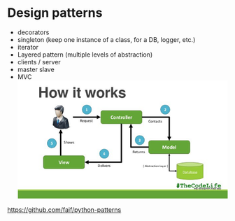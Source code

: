 # Design patterns

- decorators
- singleton (keep one instance of a class, for a DB, logger, etc.)
- iterator
- Layered pattern (multiple levels of abstraction)
- clients / server
- master slave
- MVC ![](model-view-controller.jpeg)

<https://github.com/faif/python-patterns>
